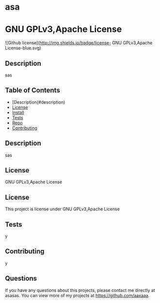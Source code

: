 
  # asa

  # GNU GPLv3,Apache License
  ![Github license](http://img.shields.io/badge/license- GNU GPLv3,Apache License-blue.svg)
  
  
  
  ## Description 
  sas
  ## Table of Contents
  * [Description(#description)
  * [License](#license)
  * [Install](#install)
  * [Tests](#run)
  * [Repo](#usingRepo)
  * [Contributing](#contributing)
  
  ## Description
  sas

  ## License
  GNU GPLv3,Apache License

  ## License 
  This project is license under GNU GPLv3,Apache License
 
  ## Tests
  y

  ## Contributing 
  y

  ## Questions
  If you have any questions about this projects, please contact me directly at asasas. You can view more of my projects at https://github.com/aaxaaa.
